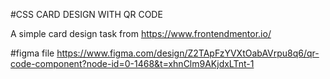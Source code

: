 #CSS CARD DESIGN WITH QR CODE

A simple card design task from https://www.frontendmentor.io/

#figma file 
https://www.figma.com/design/Z2TApFzYVXtOabAVrpu8q6/qr-code-component?node-id=0-1468&t=xhnClm9AKjdxLTnt-1
